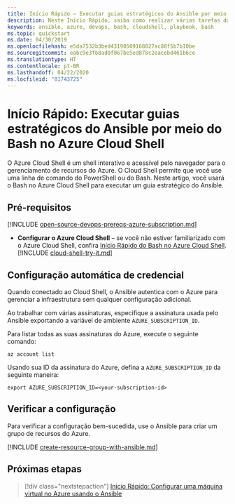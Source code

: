 ```yaml
---
title: Início Rápido – Executar guias estratégicos do Ansible por meio do Bash no Azure Cloud Shell
description: Neste Início Rápido, saiba como realizar várias tarefas do Ansible com o Bash no Azure Cloud Shell
keywords: ansible, azure, devops, bash, cloudshell, playbook, bash
ms.topic: quickstart
ms.date: 04/30/2019
ms.openlocfilehash: e5da7532b3bed43190509168827ac88f5b7b10be
ms.sourcegitcommit: eabc9e3fb8ad0f067be5ed878c2eacebd461b6ce
ms.translationtype: HT
ms.contentlocale: pt-BR
ms.lasthandoff: 04/22/2020
ms.locfileid: "81743725"
---
```

# <a name="quickstart-run-ansible-playbooks-via-bash-in-azure-cloud-shell"></a>Início Rápido: Executar guias estratégicos do Ansible por meio do Bash no Azure Cloud Shell

O Azure Cloud Shell é um shell interativo e acessível pelo navegador para o gerenciamento de recursos do Azure. O Cloud Shell permite que você use uma linha de comando do PowerShell ou do Bash. Neste artigo, você usará o Bash no Azure Cloud Shell para executar um guia estratégico do Ansible.

## <a name="prerequisites"></a>Pré-requisitos

[!INCLUDE [open-source-devops-prereqs-azure-subscription.md](../includes/open-source-devops-prereqs-azure-subscription.md)]
- **Configurar o Azure Cloud Shell** – se você não estiver familiarizado com o Azure Cloud Shell, confira [Início Rápido do Bash no Azure Cloud Shell](https://docs.microsoft.com/azure/cloud-shell/quickstart).
[!INCLUDE [cloud-shell-try-it.md](../includes/cloud-shell-try-it.md)]

## <a name="automatic-credential-configuration"></a>Configuração automática de credencial

Quando conectado ao Cloud Shell, o Ansible autentica com o Azure para gerenciar a infraestrutura sem qualquer configuração adicional. 

Ao trabalhar com várias assinaturas, especifique a assinatura usada pelo Ansible exportando a variável de ambiente `AZURE_SUBSCRIPTION_ID`. 

Para listar todas as suas assinaturas do Azure, execute o seguinte comando:

```azurecli-interactive
az account list
```

Usando sua ID da assinatura do Azure, defina a `AZURE_SUBSCRIPTION_ID` da seguinte maneira:

```console
export AZURE_SUBSCRIPTION_ID=<your-subscription-id>
```

## <a name="verify-the-configuration"></a>Verificar a configuração
Para verificar a configuração bem-sucedida, use o Ansible para criar um grupo de recursos do Azure.

[!INCLUDE [create-resource-group-with-ansible.md](includes/ansible-snippet-create-resource-group.md)]

## <a name="next-steps"></a>Próximas etapas

> [!div class="nextstepaction"] 
> [Início Rápido: Configurar uma máquina virtual no Azure usando o Ansible](./vm-configure.md)